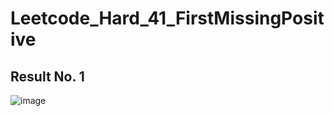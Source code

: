# Leetcode_Hard_41_FirstMissingPositive

## Result No. 1

![image](https://github.com/user-attachments/assets/57bf5df7-2f82-489f-bdfd-c032775ab306)
